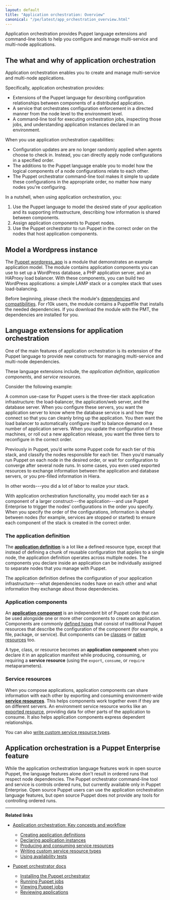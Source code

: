 ```yaml
---
layout: default
title: "Application orchestration: Overview"
canonical: "/pe/latest/app_orchestration_overview.html"
---
```


Application orchestration provides Puppet language extensions and command-line tools to help you configure and manage multi-service and multi-node applications.

## The what and why of application orchestration 

Application orchestration enables you to create and manage multi-service and multi-node applications.

Specifically, application orchestration provides:

- Extensions of the Puppet language for describing configuration relationships between components of a distributed application.
- A service that orchestrates configuration enforcement in a directed manner from the node level to the environment level.
- A command-line tool for executing orchestration jobs, inspecting those jobs, and understanding application instances declared in an environment.

When you use application orchestration capabilities:

- Configuration updates are are no longer randomly applied when agents choose to check in. Instead, you can directly apply node configurations in a specified order.
- The additions to the Puppet language enable you to model how the logical components of a node configurations relate to each other.
- The Puppet orchestrator command-line tool makes it simple to update these configurations in the appropriate order, no matter how many nodes you're configuring.

In a nutshell, when using application orchestration, you:

1. Use the Puppet language to model the desired state of your application and its supporting infrastructure, describing how information is shared between components.
2. Assign application components to Puppet nodes.
3. Use the Puppet orchestrator to run Puppet in the correct order on the nodes that host application components.

## Model a Wordpress instance

The [Puppet wordpress_app](https://forge.puppet.com/puppetlabs/wordpress_app/readme) is a module that demonstrates an example application model. The module contains application components you can use to set up a WordPress database, a PHP application server, and an HAProxy load balancer. With these components, you can build two WordPress applications: a simple LAMP stack or a complex stack that uses load-balancing.

Before beginning, please check the module's [dependencies](https://forge.puppet.com/puppetlabs/wordpress_app/dependencies) and [compatibilities](https://forge.puppet.com/puppetlabs/wordpress_app/compatibility). For r10k users, the module contains a Puppetfile that installs the needed dependencies. If you download the module with the PMT, the dependencies are installed for you. 

## Language extensions for application orchestration

One of the main features of application orchestration is its extension of the Puppet language to provide new constructs for managing multi-service and multi-node dependencies.

These language extensions include, the *application definition*, *application components*, and *service resources*.

Consider the following example:

A common use-case for Puppet users is the three-tier stack application infrastructure: the load-balancer, the application/web server, and the database server. When you configure these servers, you want the application server to know where the database service is and how they connect so that you can cleanly bring up the application. You then want the load balancer to automatically configure itself to balance demand on a number of application servers. When you update the configuration of these machines, or roll out a new application release, you want the three tiers to reconfigure in the correct order.

Previously in Puppet, you’d write some Puppet code for each tier of this stack, and classify the nodes responsible for each tier. Then you’d manually run Puppet on each node in the desired order, or wait for configuration to converge after several node runs. In some cases, you even used exported resources to exchange information between the application and database servers, or you pre-filled information in Hiera.

In other words---you did a lot of labor to realize your stack.

With application orchestration functionality, you model each tier as a component of a larger construct---the application---and use Puppet Enterprise to trigger the nodes’ configurations in the order you specify. When you specify the order of the configurations, information is shared between nodes (for example, services are stopped or started) to ensure each component of the stack is created in the correct order.

### The application definition

The [**application definition**](./app_orchestration_app_definition.html) is a lot like a defined resource type, except that instead of defining a chunk of reusable configuration that applies to a single node, the application definition operates across multiple nodes. The components you declare inside an application can be individually assigned to separate nodes that you manage with Puppet.

The application definition defines the configuration of your application infrastructure---what dependencies nodes have on each other and what information they exchange about those dependencies.

### Application components

An [**application component**](./app_orchestration_app_definition.html#application-components) is an independent bit of Puppet code that can be used alongside one or more other components to create an application.  Components are commonly [defined types]({{puppet}}/lang_defined_types.html) that consist of traditional Puppet resources that describe the configuration of the component (for example, a file, package, or service). But components can be [classes]({{puppet}}/lang_classes.html) or [native resources]({{puppet}}/lang_resources.html) too.

A type, class, or resource becomes an **application component** when you declare it in an application manifest while producing, consuming, or requiring a **service resource** (using the `export`, `consume`, or `require` metaparameters).

### Service resources

When you compose applications, application components can share information with each other by exporting and consuming environment-wide [**service resources**](./app_orchestration_produce_consume.html). This helps components work together even if they are on different servers. An environment service resource works like an [exported resource]({{puppet}}/lang_exported.html), providing data for other parts of the application to consume. It also helps application components express dependent relationships.

You can also [write custom service resource types](./app_orchestration_writing_service_resources.html).

## Application orchestration is a Puppet Enterprise feature

While the application orchestration language features work in open source Puppet, the language features alone don't result in ordered runs that respect node dependencies. The Puppet orchestrator command-line tool and service is controls ordered runs, but currently available only in Puppet Enterprise. Open source Puppet users can use the application orchestration language features, but open source Puppet does not provide any tools for controlling ordered runs.

********

**Related links**

- [Application orchestration: Key concepts and workflow](./app_orchestration_workflow.html)
   - [Creating application definitions](./app_orchestration_app_definition.html)
   - [Declaring application instances](./app_orchestration_declare_instance.html)
   - [Producing and consuming service resources](./app_orchestration_produce_consume.html)
   - [Writing custom service resource types](./app_orchestration_writing_service_resources.html)
   - [Using availability tests](./app_orchestration_availability_tests.html)

- [Puppet orchestrator docs](./orchestrator_intro.html)
   - [Installing the Puppet orchestrator](./orchestrator_install.html)
   - [Running Puppet jobs](./orchestrator_job_run.html)
   - [Viewing Puppet jobs](./orchestrator_job_status_view.html)
   - [Reviewing applications](./orchestrator_app.html)

